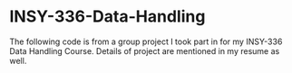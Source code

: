 # INSY-336-Data-Handling
The following code is from a group project I took part in for my INSY-336 Data Handling Course. Details of project are mentioned in my resume as well.
